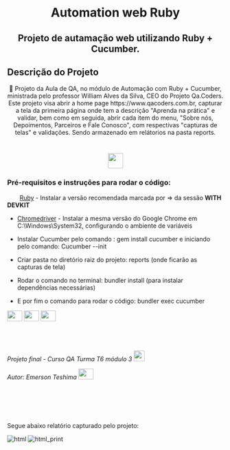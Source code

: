 <h1 align="center">Automation web Ruby</h1>

<h2 align="center">Projeto de autamação web utilizando Ruby + Cucumber.</h2>



## Descrição do Projeto

<p align="center">🚀 Projeto da Aula de QA, no módulo de Automação com Ruby + Cucumber, ministrada pelo professor William Alves da Silva, CEO do Projeto Qa.Coders. Este projeto visa abrir a home page https://www.qacoders.com.br, capturar a tela da primeira página onde tem a descrição "Aprenda na prática" e validar, bem como em seguida, abrir cada item do menu, "Sobre nós, Depoimentos, Parceiros e Fale Conosco", com respectivas "capturas de telas" e validações. Sendo armazenado em relátorios na pasta reports. </p>

<h1 align="center"></a>
<span>
 <a href="https://www.qacoders.com.br/" target="_blank">
 <img height="35" width="" src="https://user-images.githubusercontent.com/99686967/184025748-437c7b23-8b79-4969-99b9-e17a44d03f41.png" style="max-width:100%;"/></a>
</span>
</h1>

### Pré-requisitos e instruções para rodar o código:
<img height="15" width="25" src="https://cdn.jsdelivr.net/gh/devicons/devicon/icons/ruby/ruby-original.svg"/> [Ruby](https://rubyinstaller.org/downloads/) - Instalar a versão recomendada marcada por => da sessão <b>WITH DEVKIT</b>           
           
- [Chromedriver](https://chromedriver.storage.googleapis.com/index.html) - Instalar a mesma versão do Google Chrome em C:\Windows\System32, configurando o ambiente de variáveis

- Instalar Cucumber pelo comando : gem install cucumber e iniciando pelo comando: Cucumber --init 



- Criar pasta no diretório raiz do projeto: reports (onde ficarão as capturas de tela)<br/>


- Rodar o comando no terminal: bundler install (para instalar dependências necessárias)



- E por fim o comando para rodar o código: bundler exec cucumber<br/>


<span>                     
<a href="https://www.ruby-lang.org/pt/" target="_blank"><img height="25" width="35" src="https://cdn.jsdelivr.net/gh/devicons/devicon/icons/ruby/ruby-original.svg" /></a>
<a href="https://cucumber.io/" target="_blank"><img height="25" width="35" src="https://cdn.jsdelivr.net/gh/devicons/devicon/icons/cucumber/cucumber-plain.svg" /></a>
<a href="https://rspec.info/" target="_blank"><img height="25" width="35" src="https://cdn.jsdelivr.net/gh/devicons/devicon/icons/rspec/rspec-original.svg" /></a>
</span>


<br/>
<br/>
<br/>
<br/>


 *Projeto final - Curso QA Turma T6 módulo 3*
<span>
 <a href="https://www.qacoders.com.br/" target="_blank">
 <img height="25" width="" src="https://user-images.githubusercontent.com/99686967/184025748-437c7b23-8b79-4969-99b9-e17a44d03f41.png" style="max-width:100%;"/></a>
</span>
 
 *Autor: Emerson Teshima*
<span>
 <a href="https://www.linkedin.com/in/emerson-teshima/" target="_blank">
 <img height="25" width="35" src="https://cdn.jsdelivr.net/gh/devicons/devicon/icons/linkedin/linkedin-original.svg" style="max-width:100%;"/></a>
</span>

<br/>
<br/>
<br/>
<br/>
 
Segue abaixo relatório capturado pelo projeto:
 
![html](https://user-images.githubusercontent.com/99686967/184027457-ccc1212e-3f4a-479d-bb18-104ce7838c0b.png)
![html_print](https://user-images.githubusercontent.com/99686967/184027470-0ab11f32-8f77-4e7c-ad81-3573f4d367f4.png)     
